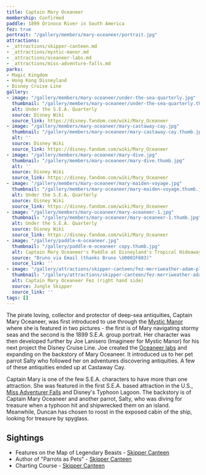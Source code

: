 ```yaml
---
title: Captain Mary Oceaneer
membership: Confirmed
paddle: 1899 Orinoco River in South America
fez: true
portrait: "/gallery/members/mary-oceaneer/portrait.jpg"
attractions:
- _attractions/skipper-canteen.md
- _attractions/mystic-manor.md
- _attractions/oceaneer-labs.md
- _attractions/miss-adventure-falls.md
parks:
- Magic Kingdom
- Hong Kong Disneyland
- Disney Cruise Line
gallery:
- image: "/gallery/members/mary-oceaneer/under-the-sea-quarterly.jpg"
  thumbnail: "/gallery/members/mary-oceaneer/under-the-sea-quarterly.thumb.jpg"
  alt: Under the S.E.A. Quarterly
  source: Disney Wiki
  source_link: https://disney.fandom.com/wiki/Mary_Oceaneer
- image: "/gallery/members/mary-oceaneer/mary-castaway-cay.jpg"
  thumbnail: "/gallery/members/mary-oceaneer/mary-castaway-cay.thumb.jpg"
  alt: ''
  source: Disney Wiki
  source_link: https://disney.fandom.com/wiki/Mary_Oceaneer
- image: "/gallery/members/mary-oceaneer/mary-dive.jpg"
  thumbnail: "/gallery/members/mary-oceaneer/mary-dive.thumb.jpg"
  alt: ''
  source: Disney Wiki
  source_link: https://disney.fandom.com/wiki/Mary_Oceaneer
- image: "/gallery/members/mary-oceaneer/mary-maiden-voyage.jpg"
  thumbnail: "/gallery/members/mary-oceaneer/mary-maiden-voyage.thumb.jpg"
  alt: Under the S.E.A. Quarterly
  source: Disney Wiki
  source_link: https://disney.fandom.com/wiki/Mary_Oceaneer
- image: "/gallery/members/mary-oceaneer/mary-oceaneer-1.jpg"
  thumbnail: "/gallery/members/mary-oceaneer/mary-oceaneer-1.thumb.jpg"
  alt: Under the S.E.A. Quarterly
  source: Disney Wiki
  source_link: https://disney.fandom.com/wiki/Mary_Oceaneer
- image: "/gallery/paddle-m-oceaneer.jpg"
  thumbnail: "/gallery/paddle-m-oceaneer copy.thumb.jpg"
  alt: Captain Mary Oceaneer's Paddle at Disneyland's Tropical Hideaway
  source: "Bruno via Email (thanks Bruno \U0001F603)"
  source_link: ''
- image: "/gallery/attractions/skipper-canteen/fez-merriweather-adam-pleasure-captain-mary-oceaneer.jpeg"
  thumbnail: "/gallery/attractions/skipper-canteen/fez-merriweather-adam-pleasure-captain-mary-oceaneer.thumb.jpeg"
  alt: Captain Mary Oceaneer Fez (right hand side)
  source: Jungle Skipper
  source_link: ''
tags: []
---
```

The pirate loving, collector and protector of deep-sea antiquities, Captain Mary Oceaneer, was first introduced to use through the [Mystic Manor](/sea/attractions/mystic-manor) where she is featured in two pictures - the first is of Mary navigating stormy seas and the second is the 1899 S.E.A. group portrait. Her character was then developed further by Joe Lanisero (Imagineer for Mystic Manor) for his next project the Disney Cruise Line. Joe created the [Oceaneer labs](/sea/attractions/oceaneer-labs) and expanding on the backstory of Mary Oceaneer. It introduced us to her pet parrot Salty who followed her on adventures discovering antiquities. A few of these antiquities ended up at Castaway Cay.

Captain Mary is one of the few S.E.A. characters to have more than one attraction. She was featured in the first S.E.A. based attraction in the U.S., [Miss Adventurer Falls](/sea/attractions/miss-adventure-falls) and Disney's Typhoon Lagoon. The backstory is of Captain Mary Oceaneer and another parrot, Salty, who was diving for treasure when a typhoon hit and shipwrecked them on an island. Meanwhile, Duncan has chosen to roost in the exposed cabin of the ship, looking for treasure by spyglass.

## Sightings

* Features on the Map of Legendary Beasts - [Skipper Canteen](/sea/attractions/skipper-canteen)
* Author of "Parrots as Pets" - [Skipper Canteen](/sea/attractions/skipper-canteen)
* Charting Course - [Skipper Canteen](/sea/attractions/skipper-canteen)